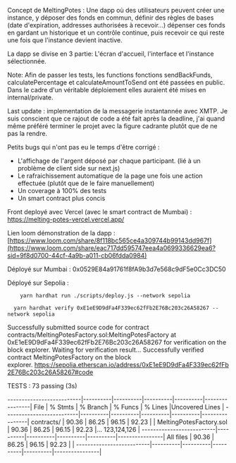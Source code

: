 Concept de MeltingPotes : Une dapp où des utilisateurs peuvent créer une instance, y déposer des fonds en commun, définir des règles de bases (date d'expiration, addresses authorisées à recevoir...) 
dépenser ces fonds en gardant un historique et un contrôle continue, puis recevoir ce qui reste une fois que l'instance devient inactive.

La dapp se divise en 3 partie: L'écran d'accueil, l'interface et l'instance sélectionnée.


Note: Afin de passer les tests, les functions fonctions sendBackFunds, calculatePercentage et calculateAmountToSend ont été passées en public. 
Dans le cadre d'un véritable déploiement elles auraient été mises en internal/private. 

Last update : implementation de la messagerie instantannée avec XMTP. Je suis conscient que ce rajout de code a été fait après la deadline, j'ai quand même préféré terminer le projet avec la figure cadrante plutôt que de ne pas la rendre.

Petits bugs qui n'ont pas eu le temps d'être corrigé :

- L'affichage de l'argent déposé par chaque participant. (lié à un problème de client side sur next.js)
- Le rafraichissement automatique de la page une fois une action effectuée (plutôt que de le faire manuellement)
- Un coverage à 100% des tests
- Un smart contract plus concis

Front deployé avec Vercel (avec le smart contract de Mumbai) : https://melting-potes-vercel.vercel.app/

Lien loom démonstration de la dapp : [https://www.loom.com/share/8f118bc565ce4a309744b99143dd967f](https://www.loom.com/share/eac717dd595747eea4a0699336629ea6?sid=9f8d0700-44cf-4a9b-a011-cb06fdda0984)

Déployé sur Mumbai : 0x0529E84a91761f8fA9b3d7e568c9dF5e0Cc3DC50

Déployé sur Sepolia :
```shell
    yarn hardhat run ./scripts/deploy.js --network sepolia
```

```shell
  yarn hardhat verify 0xE1eE9D9dFa4F339ec62fFb2E76Bc203c26A58267 --network sepolia
```
    
Successfully submitted source code for contract contracts/MeltingPotesFactory.sol:MeltingPotesFactory at 0xE1eE9D9dFa4F339ec62fFb2E76Bc203c26A58267 for verification on the block explorer. 
Waiting for verification result...
Successfully verified contract MeltingPotesFactory on the block explorer. https://sepolia.etherscan.io/address/0xE1eE9D9dFa4F339ec62fFb2E76Bc203c26A58267#code

TESTS : 73 passing (3s)

--------------------------|----------|----------|----------|----------|----------------|
File                      |  % Stmts | % Branch |  % Funcs |  % Lines |Uncovered Lines |
--------------------------|----------|----------|----------|----------|----------------|
 contracts/               |    90.36 |    86.25 |    96.15 |    92.23 |                |
  MeltingPotesFactory.sol |    90.36 |    86.25 |    96.15 |    92.23 |... 123,124,126 |
--------------------------|----------|----------|----------|----------|----------------|
All files                 |    90.36 |    86.25 |    96.15 |    92.23 |                |
--------------------------|----------|----------|----------|----------|----------------|
